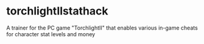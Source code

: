 # torchlightIIstathack
A trainer for the PC game "TorchlightII" that enables various in-game cheats for character stat levels and money
